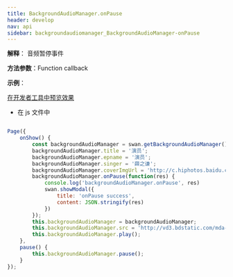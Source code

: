 ```yaml
---
title: BackgroundAudioManager.onPause
header: develop
nav: api
sidebar: backgroundaudiomanager_BackgroundAudioManager-onPause
---
```



**解释**： 音频暂停事件

**方法参数**：Function callback

**示例**：

<a href="swanide://fragment/21b51e2e93ae908d5a1fe2255e08cc511573421925921" title="在开发者工具中预览效果" target="_self">在开发者工具中预览效果</a>

* 在 js 文件中

```javascript

Page({
    onShow() {
        const backgroundAudioManager = swan.getBackgroundAudioManager();
        backgroundAudioManager.title = '演员';
        backgroundAudioManager.epname = '演员';
        backgroundAudioManager.singer = '薛之谦';
        backgroundAudioManager.coverImgUrl = 'http://c.hiphotos.baidu.com/super/pic/item/8b13632762d0f703e34c0f6304fa513d2797c597.jpg';
        backgroundAudioManager.onPause(function(res) {
            console.log('backgroundAudioManager.onPause', res)
            swan.showModal({
                title: 'onPause success',
                content: JSON.stringify(res)
            })
        });
        this.backgroundAudioManager = backgroundAudioManager;
        this.backgroundAudioManager.src = 'http://vd3.bdstatic.com/mda-ic7mxzt5cvz6f4y5/mda-ic7mxzt5cvz6f4y5.mp3';
        this.backgroundAudioManager.play();
    },
    pause() {
        this.backgroundAudioManager.pause();
    }
});

```
 
